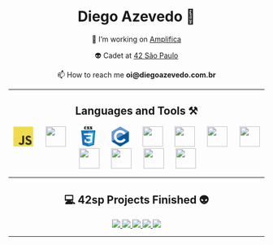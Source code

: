 <div align="center" color="transparent">
<!--Desactive image in profile
<img  src="https://user-images.githubusercontent.com/26748277/167962103-d3954609-4537-4854-a013-7d8777045a02.png" width="200" height="200"/>
-->

<h1>Diego Azevedo 🙂</h1>

<p>🔭 I’m working on <a href="https://www.amplifica.me/">Amplifica</a></p>

<p>👽 Cadet at <a href="https://www.42sp.org.br/">42 São Paulo</a></p>

<p>📫 How to reach me <strong>oi@diegoazevedo.com.br</strong></p>

---

<h2>Languages and Tools ⚒️</h2>
<div color="transparent">
<a href="https://github.com/diegoatwa/sobre/blob/main/js.md"><img src="https://raw.githubusercontent.com/devicons/devicon/master/icons/javascript/javascript-original.svg" width="40" height="40"/></a>&nbsp&nbsp&nbsp&nbsp&nbsp
<a href="https://github.com/diegoatwa/sobre/blob/main/html.md"><img src="https://user-images.githubusercontent.com/26748277/167856661-4d7efabe-038f-449a-9734-76174f386926.png" width="40" height="40"/></a>&nbsp&nbsp&nbsp&nbsp&nbsp
<a href="https://github.com/diegoatwa/sobre/blob/main/css.md"><img src="https://raw.githubusercontent.com/devicons/devicon/master/icons/css3/css3-original-wordmark.svg" width="40" height="40"/></a>&nbsp&nbsp&nbsp&nbsp&nbsp
<a href="https://github.com/diegoatwa/sobre/blob/main/c.md"><img src="https://raw.githubusercontent.com/devicons/devicon/master/icons/c/c-original.svg" width="40" height="40"/></a>&nbsp&nbsp&nbsp&nbsp&nbsp
<a href="https://github.com/diegoatwa/sobre/blob/main/md.md"><img src="https://user-images.githubusercontent.com/26748277/167855717-a03b55bc-4d54-43a5-ab24-f9d826ff1d6f.png" width="40" height="40"/></a>&nbsp&nbsp&nbsp&nbsp&nbsp
<a href="https://github.com/diegoatwa/sobre/blob/main/google-workspace.md"><img src="https://user-images.githubusercontent.com/26748277/167855038-a98138c9-4b77-476c-b5da-971af5724332.png" width="40" height="40"/></a>&nbsp&nbsp&nbsp&nbsp&nbsp
<a href="https://github.com/diegoatwa/sobre/blob/main/google-cloud.md"><img src="https://user-images.githubusercontent.com/26748277/167855323-68faa9b1-538e-4787-a900-917849664d90.png" width="40" height="40"/></a>&nbsp&nbsp&nbsp&nbsp&nbsp
<a href="https://github.com/diegoatwa/sobre/blob/main/node.md"><img src="https://user-images.githubusercontent.com/26748277/167856140-89ccf383-2a75-4449-ae28-422ea9b51ad0.png" width="40" height="40"/></a>&nbsp&nbsp&nbsp&nbsp&nbsp
<a href="https://github.com/diegoatwa/sobre/blob/main/npm.md"><img src="https://user-images.githubusercontent.com/26748277/167856211-5cfc8a21-b237-4587-afd1-35e37ad2504b.png" width="40" height="40"/></a>&nbsp&nbsp&nbsp&nbsp&nbsp
<a href="https://github.com/diegoatwa/sobre/blob/main/arduino.md"><img src="https://user-images.githubusercontent.com/26748277/167854436-618493ca-3a32-4fce-84b3-2e8972c763ea.png" width="40" height="40"/></a>&nbsp&nbsp&nbsp&nbsp&nbsp
<a href="https://github.com/diegoatwa/sobre/blob/main/vs.md"><img src="https://user-images.githubusercontent.com/26748277/167856236-1527f09c-45b6-4649-8fea-1831933961f8.png" width="40" height="40"/></a>&nbsp&nbsp&nbsp&nbsp&nbsp
<a href="https://github.com/diegoatwa/sobre/blob/main/linux.md"><img src="https://user-images.githubusercontent.com/26748277/167855533-a987e06d-c965-4fca-817b-5b0399c3f47a.png" width="40" height="40"/></a>&nbsp&nbsp&nbsp&nbsp&nbsp
</div>

---

<h2>💻 42sp Projects Finished 👽</h2>
<div> 
<a href="https://github.com/diegoatwa/sobre/blob/main/42/libft.md"><img margin-top="1000px"src="https://user-images.githubusercontent.com/26748277/167853312-df10387d-7826-43a6-8b08-51984562f7b8.png">
<a href="https://github.com/diegoatwa/sobre/blob/main/42/get_next_line.md"><img src="https://user-images.githubusercontent.com/26748277/167853340-217f2a5e-6b39-44e4-8ce9-351dd8f83a37.png">
<a href="https://github.com/diegoatwa/sobre/blob/main/42/ft_printf.md"><img src="https://user-images.githubusercontent.com/26748277/167853363-1551aadc-3c53-4d72-83ad-c647ea65a92f.png">
<a href="https://github.com/diegoatwa/sobre/blob/main/42/bort2beRoot.md"><img src="https://user-images.githubusercontent.com/26748277/167853390-c200bd84-5471-436a-a257-ec92b58c9b30.png">
<a href="https://github.com/diegoatwa/sobre/blob/main/42/so_long.md"><img src="https://user-images.githubusercontent.com/26748277/167853456-b5520d66-d705-471c-846b-d0107adb4c1a.png">
</div>

---

</div>
